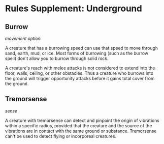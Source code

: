# Rules Supplement: Underground

## Burrow
*movement option*

A creature that has a burrowing speed can use that speed to move through sand, earth, mud, or ice. Most forms of burrowing (such as the burrow spell) don't allow you to burrow through solid rock.

A creature's reach with melee attacks is not considered to extend into the floor, walls, ceiling, or other obstacles. Thus a creature who burrows into the ground will trigger opportunity attacks before it gains total cover from the ground.

## Tremorsense
*sense*

A creature with tremorsense can detect and pinpoint the origin of vibrations within a specific radius, provided that the creature and the source of the vibrations are in contact with the same ground or substance. Tremorsense can't be used to detect flying or incorporeal creatures.

